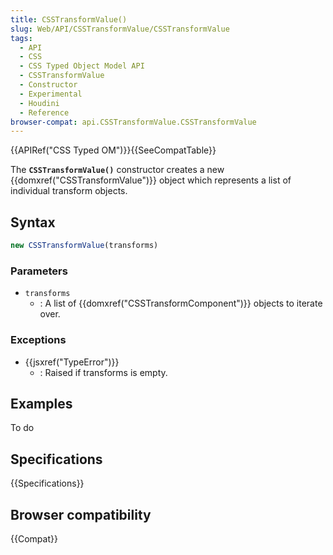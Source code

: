 ```yaml
---
title: CSSTransformValue()
slug: Web/API/CSSTransformValue/CSSTransformValue
tags:
  - API
  - CSS
  - CSS Typed Object Model API
  - CSSTransformValue
  - Constructor
  - Experimental
  - Houdini
  - Reference
browser-compat: api.CSSTransformValue.CSSTransformValue
---
```

{{APIRef("CSS Typed OM")}}{{SeeCompatTable}}

The **`CSSTransformValue()`** constructor
creates a new {{domxref("CSSTransformValue")}} object which represents a list of
individual transform objects.

## Syntax

```js
new CSSTransformValue(transforms)
```

### Parameters

- `transforms`
  - : A list of {{domxref("CSSTransformComponent")}} objects to iterate over.

### Exceptions

- {{jsxref("TypeError")}}
  - : Raised if transforms is empty.

## Examples

To do

## Specifications

{{Specifications}}

## Browser compatibility

{{Compat}}
